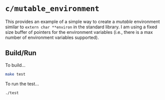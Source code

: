 # `c/mutable_environment`

This provides an example of a simple way to create a _mutable_ environment similar to `extern char **environ` in the standard library. I am using a fixed size buffer of pointers for the environment variables (i.e., there is a max number of environment variables supported).

## Build/Run


To build...
```bash
make test
```

To run the test...
```bash
./test
```
